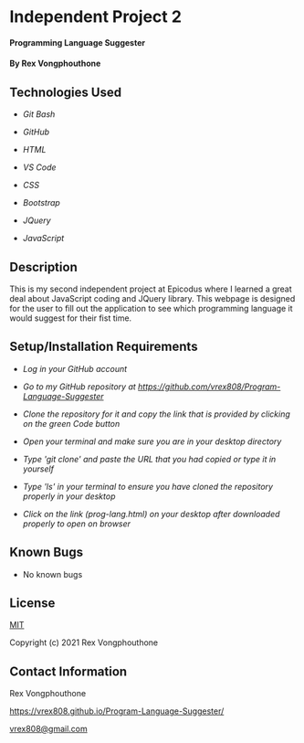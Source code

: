 # Independent Project 2


#### Programming Language Suggester


#### By Rex Vongphouthone


## Technologies Used

* _Git Bash_

* _GitHub_

* _HTML_

* _VS Code_

* _CSS_

* _Bootstrap_

* _JQuery_

* _JavaScript_


## Description

This is my second independent project at Epicodus where I learned a great deal about JavaScript coding and JQuery library. This webpage is designed for the user to fill out the application to see which programming language it would suggest for their fist time.


## Setup/Installation Requirements

* _Log in your GitHub account_

* _Go to my GitHub repository at https://github.com/vrex808/Program-Language-Suggester_

* _Clone the repository for it and copy the link that is provided by clicking on the green Code button_

* _Open your terminal and make sure you are in your desktop directory_

* _Type 'git clone' and paste the URL that you had copied or type it in yourself_

* _Type 'ls' in your terminal to ensure you have cloned the repository properly in your desktop_

* _Click on the link (prog-lang.html) on your desktop after downloaded properly to open on browser_


## Known Bugs

* No known bugs


## License

[MIT](https://choosealicense.com/licenses/mit/)

Copyright (c) 2021 Rex Vongphouthone


## Contact Information

Rex Vongphouthone

https://vrex808.github.io/Program-Language-Suggester/

vrex808@gmail.com